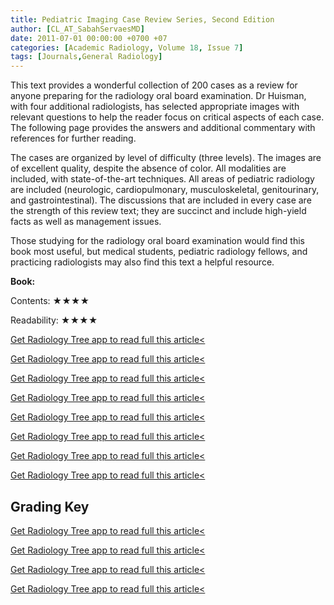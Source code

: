 ```yaml
---
title: Pediatric Imaging Case Review Series, Second Edition
author: [CL_AT_SabahServaesMD]
date: 2011-07-01 00:00:00 +0700 +07
categories: [Academic Radiology, Volume 18, Issue 7]
tags: [Journals,General Radiology]
---
```

This text provides a wonderful collection of 200 cases as a review for anyone preparing for the radiology oral board examination. Dr Huisman, with four additional radiologists, has selected appropriate images with relevant questions to help the reader focus on critical aspects of each case. The following page provides the answers and additional commentary with references for further reading.

The cases are organized by level of difficulty (three levels). The images are of excellent quality, despite the absence of color. All modalities are included, with state-of-the-art techniques. All areas of pediatric radiology are included (neurologic, cardiopulmonary, musculoskeletal, genitourinary, and gastrointestinal). The discussions that are included in every case are the strength of this review text; they are succinct and include high-yield facts as well as management issues.

Those studying for the radiology oral board examination would find this book most useful, but medical students, pediatric radiology fellows, and practicing radiologists may also find this text a helpful resource.

**Book:**

Contents: ★★★★

Readability: ★★★★

[Get Radiology Tree app to read full this article<](https://clinicalpub.com/app)

[Get Radiology Tree app to read full this article<](https://clinicalpub.com/app)

[Get Radiology Tree app to read full this article<](https://clinicalpub.com/app)

[Get Radiology Tree app to read full this article<](https://clinicalpub.com/app)

[Get Radiology Tree app to read full this article<](https://clinicalpub.com/app)

[Get Radiology Tree app to read full this article<](https://clinicalpub.com/app)

[Get Radiology Tree app to read full this article<](https://clinicalpub.com/app)

[Get Radiology Tree app to read full this article<](https://clinicalpub.com/app)

## Grading Key

[Get Radiology Tree app to read full this article<](https://clinicalpub.com/app)

[Get Radiology Tree app to read full this article<](https://clinicalpub.com/app)

[Get Radiology Tree app to read full this article<](https://clinicalpub.com/app)

[Get Radiology Tree app to read full this article<](https://clinicalpub.com/app)